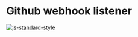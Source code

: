 # Github webhook listener

[![js-standard-style](https://img.shields.io/badge/code%20style-standard-brightgreen.svg)](http://standardjs.com/)
